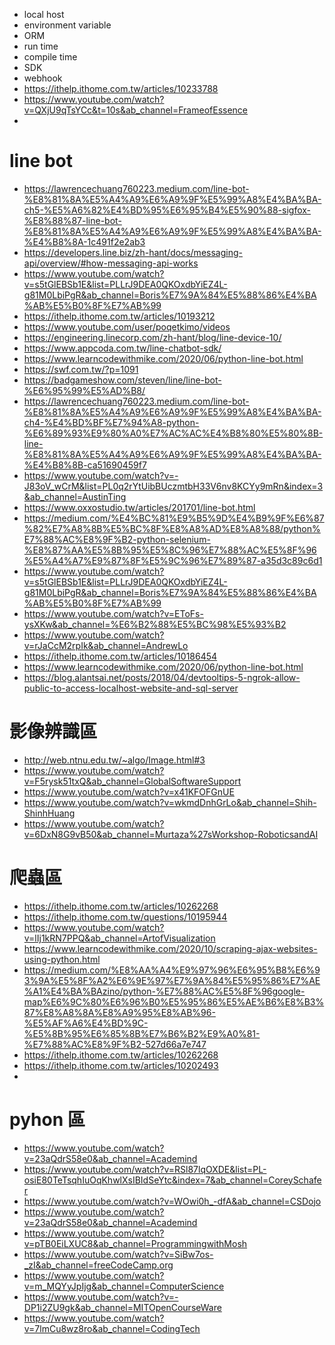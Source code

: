 - local host
- environment variable
- ORM
- run time
- compile time
- SDK
- webhook
- https://ithelp.ithome.com.tw/articles/10233788
- https://www.youtube.com/watch?v=QXjU9qTsYCc&t=10s&ab_channel=FrameofEssence
- 
# line bot
- https://lawrencechuang760223.medium.com/line-bot-%E8%81%8A%E5%A4%A9%E6%A9%9F%E5%99%A8%E4%BA%BA-ch5-%E5%A6%82%E4%BD%95%E6%95%B4%E5%90%88-sigfox-%E8%88%87-line-bot-%E8%81%8A%E5%A4%A9%E6%A9%9F%E5%99%A8%E4%BA%BA-%E4%B8%8A-1c491f2e2ab3
- https://developers.line.biz/zh-hant/docs/messaging-api/overview/#how-messaging-api-works
- https://www.youtube.com/watch?v=s5tGlEBSb1E&list=PLLrJ9DEA0QKOxdbYiEZ4L-g81M0LbiPgR&ab_channel=Boris%E7%9A%84%E5%88%86%E4%BA%AB%E5%B0%8F%E7%AB%99
- https://ithelp.ithome.com.tw/articles/10193212
- https://www.youtube.com/user/poqetkimo/videos
- https://engineering.linecorp.com/zh-hant/blog/line-device-10/
- https://www.appcoda.com.tw/line-chatbot-sdk/
- https://www.learncodewithmike.com/2020/06/python-line-bot.html
- https://swf.com.tw/?p=1091
- https://badgameshow.com/steven/line/line-bot-%E6%95%99%E5%AD%B8/
- https://lawrencechuang760223.medium.com/line-bot-%E8%81%8A%E5%A4%A9%E6%A9%9F%E5%99%A8%E4%BA%BA-ch4-%E4%BD%BF%E7%94%A8-python-%E6%89%93%E9%80%A0%E7%AC%AC%E4%B8%80%E5%80%8B-line-%E8%81%8A%E5%A4%A9%E6%A9%9F%E5%99%A8%E4%BA%BA-%E4%B8%8B-ca51690459f7
- https://www.youtube.com/watch?v=-J83oV_wCrM&list=PL0q2rYtUibBUczmtbH33V6nv8KCYy9mRn&index=3&ab_channel=AustinTing
- https://www.oxxostudio.tw/articles/201701/line-bot.html
- https://medium.com/%E4%BC%81%E9%B5%9D%E4%B9%9F%E6%87%82%E7%A8%8B%E5%BC%8F%E8%A8%AD%E8%A8%88/python%E7%88%AC%E8%9F%B2-python-selenium-%E8%87%AA%E5%8B%95%E5%8C%96%E7%88%AC%E5%8F%96%E5%A4%A7%E9%87%8F%E5%9C%96%E7%89%87-a35d3c89c6d1
- https://www.youtube.com/watch?v=s5tGlEBSb1E&list=PLLrJ9DEA0QKOxdbYiEZ4L-g81M0LbiPgR&ab_channel=Boris%E7%9A%84%E5%88%86%E4%BA%AB%E5%B0%8F%E7%AB%99
- https://www.youtube.com/watch?v=EToFs-ysXKw&ab_channel=%E6%B2%88%E5%BC%98%E5%93%B2
- https://www.youtube.com/watch?v=rJaCcM2rpIk&ab_channel=AndrewLo
- https://ithelp.ithome.com.tw/articles/10186454
- https://www.learncodewithmike.com/2020/06/python-line-bot.html
- https://blog.alantsai.net/posts/2018/04/devtooltips-5-ngrok-allow-public-to-access-localhost-website-and-sql-server
# 影像辨識區
- http://web.ntnu.edu.tw/~algo/Image.html#3
- https://www.youtube.com/watch?v=F5rysk51txQ&ab_channel=GlobalSoftwareSupport
- https://www.youtube.com/watch?v=x41KFOFGnUE
- https://www.youtube.com/watch?v=wkmdDnhGrLo&ab_channel=Shih-ShinhHuang
- https://www.youtube.com/watch?v=6DxN8G9vB50&ab_channel=Murtaza%27sWorkshop-RoboticsandAI

# 爬蟲區
- https://ithelp.ithome.com.tw/articles/10262268
- https://ithelp.ithome.com.tw/questions/10195944
- https://www.youtube.com/watch?v=lIj1kRN7PPQ&ab_channel=ArtofVisualization
- https://www.learncodewithmike.com/2020/10/scraping-ajax-websites-using-python.html
- https://medium.com/%E8%AA%A4%E9%97%96%E6%95%B8%E6%93%9A%E5%8F%A2%E6%9E%97%E7%9A%84%E5%95%86%E7%AE%A1%E4%BA%BAzino/python-%E7%88%AC%E5%8F%96google-map%E6%9C%80%E6%96%B0%E5%95%86%E5%AE%B6%E8%B3%87%E8%A8%8A%E8%A9%95%E8%AB%96-%E5%AF%A6%E4%BD%9C-%E5%8B%95%E6%85%8B%E7%B6%B2%E9%A0%81-%E7%88%AC%E8%9F%B2-527d66a7e747
- https://ithelp.ithome.com.tw/articles/10262268
- https://ithelp.ithome.com.tw/articles/10202493
- 
# pyhon 區
- https://www.youtube.com/watch?v=23aQdrS58e0&ab_channel=Academind
- https://www.youtube.com/watch?v=RSl87lqOXDE&list=PL-osiE80TeTsqhIuOqKhwlXsIBIdSeYtc&index=7&ab_channel=CoreySchafer
- https://www.youtube.com/watch?v=WOwi0h_-dfA&ab_channel=CSDojo
- https://www.youtube.com/watch?v=23aQdrS58e0&ab_channel=Academind
- https://www.youtube.com/watch?v=pTB0EiLXUC8&ab_channel=ProgrammingwithMosh
- https://www.youtube.com/watch?v=SiBw7os-_zI&ab_channel=freeCodeCamp.org
- https://www.youtube.com/watch?v=m_MQYyJpIjg&ab_channel=ComputerScience
- https://www.youtube.com/watch?v=-DP1i2ZU9gk&ab_channel=MITOpenCourseWare
- https://www.youtube.com/watch?v=7lmCu8wz8ro&ab_channel=CodingTech
